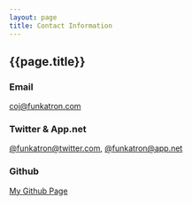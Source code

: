```yaml
---
layout: page
title: Contact Information
---
```


## {{page.title}} ##

### Email ###

<coj@funkatron.com>

### Twitter & App.net ###

[@funkatron@twitter.com](http://twitter.com/funkatron), [@funkatron@app.net](http://alpha.app.net/funkatron)

### Github ###

[My Github Page](http://github.com/funkatron)